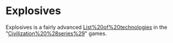 # Explosives

Explosives is a fairly advanced [List%20of%20technologies](technology) in the "[Civilization%20%28series%29](Civilization)" games.